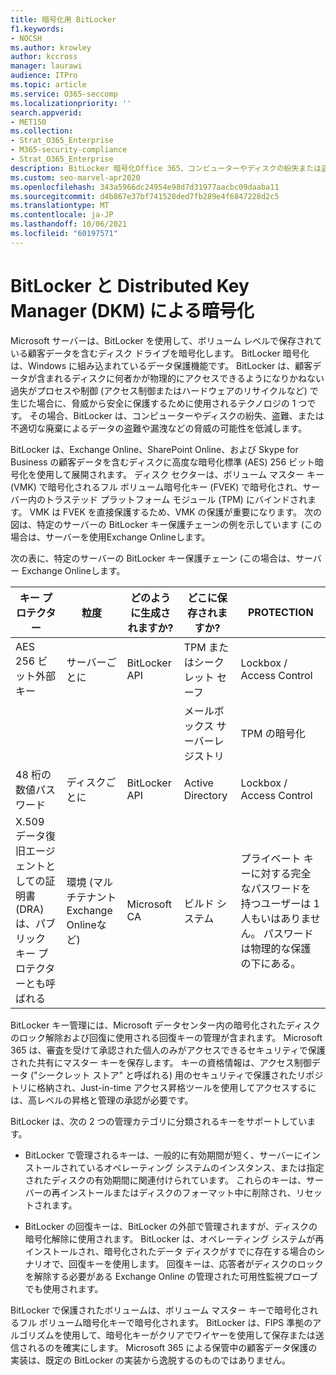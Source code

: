 ```yaml
---
title: 暗号化用 BitLocker
f1.keywords:
- NOCSH
ms.author: krowley
author: kccross
manager: laurawi
audience: ITPro
ms.topic: article
ms.service: O365-seccomp
ms.localizationpriority: ''
search.appverid:
- MET150
ms.collection:
- Strat_O365_Enterprise
- M365-security-compliance
- Strat_O365_Enterprise
description: BitLocker 暗号化Office 365、コンピューターやディスクの紛失または盗難によるデータ盗難の可能性を減らす方法について説明します。
ms.custom: seo-marvel-apr2020
ms.openlocfilehash: 343a5966dc24954e98d7d31977aacbc09daaba11
ms.sourcegitcommit: d4b867e37bf741528ded7fb289e4f6847228d2c5
ms.translationtype: MT
ms.contentlocale: ja-JP
ms.lasthandoff: 10/06/2021
ms.locfileid: "60197571"
---
```

# <a name="bitlocker-and-distributed-key-manager-dkm-for-encryption"></a>BitLocker と Distributed Key Manager (DKM) による暗号化

Microsoft サーバーは、BitLocker を使用して、ボリューム レベルで保存されている顧客データを含むディスク ドライブを暗号化します。 BitLocker 暗号化は、Windows に組み込まれているデータ保護機能です。 BitLocker は、顧客データが含まれるディスクに何者かが物理的にアクセスできるようになりかねない過失がプロセスや制御 (アクセス制御またはハードウェアのリサイクルなど) で生じた場合に、脅威から安全に保護するために使用されるテクノロジの 1 つです。 その場合、BitLocker は、コンピューターやディスクの紛失、盗難、または不適切な廃棄によるデータの盗難や漏洩などの脅威の可能性を低減します。

BitLocker は、Exchange Online、SharePoint Online、および Skype for Business の顧客データを含むディスクに高度な暗号化標準 (AES) 256 ビット暗号化を使用して展開されます。 ディスク セクターは、ボリューム マスター キー (VMK) で暗号化されるフル ボリューム暗号化キー (FVEK) で暗号化され、サーバー内のトラステッド プラットフォーム モジュール (TPM) にバインドされます。 VMK は FVEK を直接保護するため、VMK の保護が重要になります。 次の図は、特定のサーバーの BitLocker キー保護チェーンの例を示しています (この場合は、サーバーを使用Exchange Onlineします。

次の表に、特定のサーバーの BitLocker キー保護チェーン (この場合は、サーバー Exchange Onlineします。

| キー プロテクター | 粒度 | どのように生成されますか? | どこに保存されますか? | PROTECTION |
|--------------------------------------------------------------------------------|-------------------------------------------------|----------------|-------------------------|--------------------------------------------------------------------------------------------------|
| AES 256 ビット外部キー | サーバーごとに | BitLocker API | TPM またはシークレット セーフ | Lockbox / Access Control |
|  |  |  | メールボックス サーバーレジストリ | TPM の暗号化 |
| 48 桁の数値パスワード | ディスクごとに | BitLocker API | Active Directory | Lockbox / Access Control |
| X.509 データ復旧エージェントとしての証明書 (DRA) は、パブリック キー プロテクターとも呼ばれる | 環境 (マルチテナントExchange Onlineなど) | Microsoft CA | ビルド システム | プライベート キーに対する完全なパスワードを持つユーザーは 1 人もいはありません。 パスワードは物理的な保護の下にある。 |


BitLocker キー管理には、Microsoft データセンター内の暗号化されたディスクのロック解除および回復に使用される回復キーの管理が含まれます。 Microsoft 365 は、審査を受けて承認された個人のみがアクセスできるセキュリティで保護された共有にマスター キーを保存します。 キーの資格情報は、アクセス制御データ ("シークレット ストア" と呼ばれる) 用のセキュリティで保護されたリポジトリに格納され、Just-in-time アクセス昇格ツールを使用してアクセスするには、高レベルの昇格と管理の承認が必要です。

BitLocker は、次の 2 つの管理カテゴリに分類されるキーをサポートしています。

- BitLocker で管理されるキーは、一般的に有効期間が短く、サーバーにインストールされているオペレーティング システムのインスタンス、または指定されたディスクの有効期間に関連付けられています。 これらのキーは、サーバーの再インストールまたはディスクのフォーマット中に削除され、リセットされます。

- BitLocker の回復キーは、BitLocker の外部で管理されますが、ディスクの暗号化解除に使用されます。 BitLocker は、オペレーティング システムが再インストールされ、暗号化されたデータ ディスクがすでに存在する場合のシナリオで、回復キーを使用します。 回復キーは、応答者がディスクのロックを解除する必要がある Exchange Online の管理された可用性監視プローブでも使用されます。

BitLocker で保護されたボリュームは、ボリューム マスター キーで暗号化されるフル ボリューム暗号化キーで暗号化されます。 BitLocker は、FIPS 準拠のアルゴリズムを使用して、暗号化キーがクリアでワイヤーを使用して保存または送信されるのを確実にします。 Microsoft 365 による保管中の顧客データ保護の実装は、既定の BitLocker の実装から逸脱するのものではありません。
